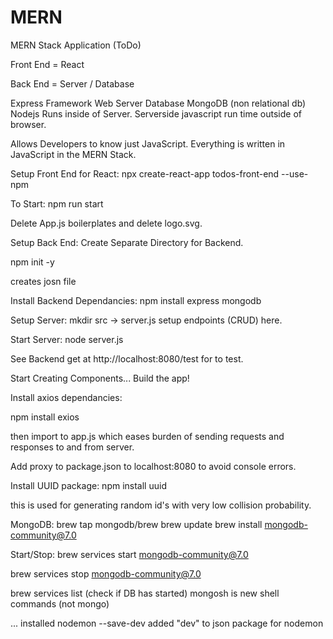 # MERN
MERN Stack Application (ToDo)

Front End = React

Back End = Server / Database

Express Framework Web Server
Database MongoDB (non relational db)
Nodejs Runs inside of Server. 
Serverside javascript run time outside of browser.

Allows Developers to know just JavaScript. Everything is written in JavaScript in the MERN Stack.

Setup Front End for React:
 npx create-react-app todos-front-end --use-npm

To Start:
npm run start

Delete App.js boilerplates and delete logo.svg.

Setup Back End:
Create Separate Directory for Backend.

npm init -y 

creates josn file

Install Backend Dependancies:
npm install express mongodb

Setup Server:
mkdir src -> server.js
setup endpoints (CRUD) here.

Start Server:
node server.js

See Backend get at http://localhost:8080/test for to test.

Start Creating Components... Build the app!

Install axios dependancies:

npm install exios

then import to app.js which eases burden of sending requests and responses to and from server.

Add proxy to package.json to localhost:8080 to avoid console errors.

Install UUID package:
npm install uuid

this is used for generating random id's with very low collision probability.

MongoDB:
brew tap mongodb/brew
brew update
brew install mongodb-community@7.0

Start/Stop:
brew services start mongodb-community@7.0

brew services stop mongodb-community@7.0

brew services list (check if DB has started)
mongosh is new shell commands (not mongo)

...
installed nodemon --save-dev
added "dev" to json package for nodemon


